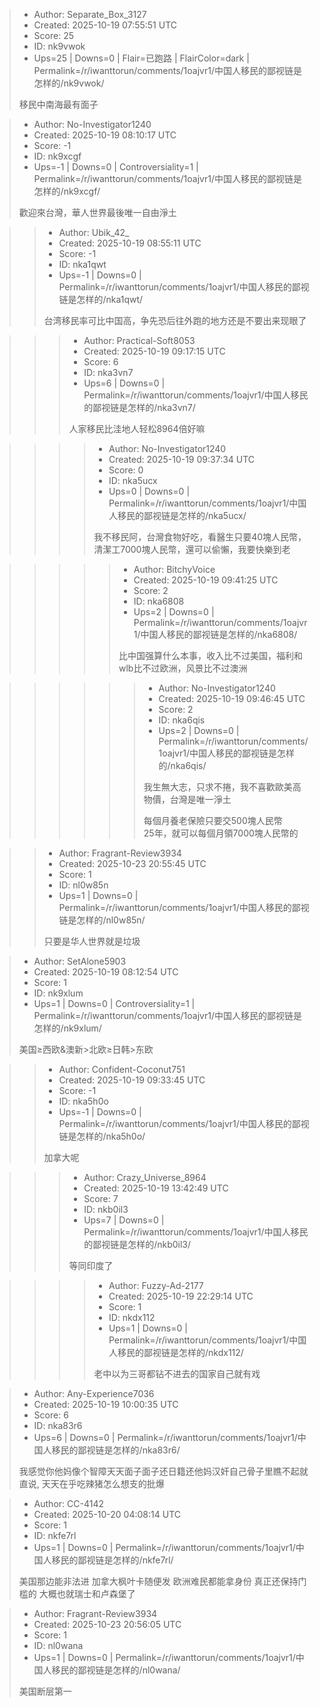 > - Author: Separate_Box_3127
> - Created: 2025-10-19 07:55:51 UTC
> - Score: 25
> - ID: nk9vwok
> - Ups=25 | Downs=0 | Flair=已跑路 | FlairColor=dark | Permalink=/r/iwanttorun/comments/1oajvr1/中国人移民的鄙视链是怎样的/nk9vwok/
>
> 移民中南海最有面子

> - Author: No-Investigator1240
> - Created: 2025-10-19 08:10:17 UTC
> - Score: -1
> - ID: nk9xcgf
> - Ups=-1 | Downs=0 | Controversiality=1 | Permalink=/r/iwanttorun/comments/1oajvr1/中国人移民的鄙视链是怎样的/nk9xcgf/
>
> 歡迎來台灣，華人世界最後唯一自由淨土

>> - Author: Ubik_42_
>> - Created: 2025-10-19 08:55:11 UTC
>> - Score: -1
>> - ID: nka1qwt
>> - Ups=-1 | Downs=0 | Permalink=/r/iwanttorun/comments/1oajvr1/中国人移民的鄙视链是怎样的/nka1qwt/
>>
>> 台湾移民率可比中国高，争先恐后往外跑的地方还是不要出来现眼了

>>> - Author: Practical-Soft8053
>>> - Created: 2025-10-19 09:17:15 UTC
>>> - Score: 6
>>> - ID: nka3vn7
>>> - Ups=6 | Downs=0 | Permalink=/r/iwanttorun/comments/1oajvr1/中国人移民的鄙视链是怎样的/nka3vn7/
>>>
>>> 人家移民比洼地人轻松8964倍好嘛

>>>> - Author: No-Investigator1240
>>>> - Created: 2025-10-19 09:37:34 UTC
>>>> - Score: 0
>>>> - ID: nka5ucx
>>>> - Ups=0 | Downs=0 | Permalink=/r/iwanttorun/comments/1oajvr1/中国人移民的鄙视链是怎样的/nka5ucx/
>>>>
>>>> 我不移民阿，台灣食物好吃，看醫生只要40塊人民幣，清潔工7000塊人民幣，還可以偷懶，我要快樂到老

>>>>> - Author: BitchyVoice
>>>>> - Created: 2025-10-19 09:41:25 UTC
>>>>> - Score: 2
>>>>> - ID: nka6808
>>>>> - Ups=2 | Downs=0 | Permalink=/r/iwanttorun/comments/1oajvr1/中国人移民的鄙视链是怎样的/nka6808/
>>>>>
>>>>> 比中国强算什么本事，收入比不过美国，福利和wlb比不过欧洲，风景比不过澳洲

>>>>>> - Author: No-Investigator1240
>>>>>> - Created: 2025-10-19 09:46:45 UTC
>>>>>> - Score: 2
>>>>>> - ID: nka6qis
>>>>>> - Ups=2 | Downs=0 | Permalink=/r/iwanttorun/comments/1oajvr1/中国人移民的鄙视链是怎样的/nka6qis/
>>>>>>
>>>>>> 我生無大志，只求不捲，我不喜歡歐美高物價，台灣是唯一淨土
>>>>>> 
>>>>>> 每個月養老保險只要交500塊人民幣  
>>>>>> 25年，就可以每個月領7000塊人民幣的

>> - Author: Fragrant-Review3934
>> - Created: 2025-10-23 20:55:45 UTC
>> - Score: 1
>> - ID: nl0w85n
>> - Ups=1 | Downs=0 | Permalink=/r/iwanttorun/comments/1oajvr1/中国人移民的鄙视链是怎样的/nl0w85n/
>>
>> 只要是华人世界就是垃圾

> - Author: SetAlone5903
> - Created: 2025-10-19 08:12:54 UTC
> - Score: 1
> - ID: nk9xlum
> - Ups=1 | Downs=0 | Controversiality=1 | Permalink=/r/iwanttorun/comments/1oajvr1/中国人移民的鄙视链是怎样的/nk9xlum/
>
> 美国≥西欧&澳新>北欧≥日韩>东欧

>> - Author: Confident-Coconut751
>> - Created: 2025-10-19 09:33:45 UTC
>> - Score: -1
>> - ID: nka5h0o
>> - Ups=-1 | Downs=0 | Permalink=/r/iwanttorun/comments/1oajvr1/中国人移民的鄙视链是怎样的/nka5h0o/
>>
>> 加拿大呢

>>> - Author: Crazy_Universe_8964
>>> - Created: 2025-10-19 13:42:49 UTC
>>> - Score: 7
>>> - ID: nkb0il3
>>> - Ups=7 | Downs=0 | Permalink=/r/iwanttorun/comments/1oajvr1/中国人移民的鄙视链是怎样的/nkb0il3/
>>>
>>> 等同印度了

>>>> - Author: Fuzzy-Ad-2177
>>>> - Created: 2025-10-19 22:29:14 UTC
>>>> - Score: 1
>>>> - ID: nkdx112
>>>> - Ups=1 | Downs=0 | Permalink=/r/iwanttorun/comments/1oajvr1/中国人移民的鄙视链是怎样的/nkdx112/
>>>>
>>>> 老中以为三哥都钻不进去的国家自己就有戏

> - Author: Any-Experience7036
> - Created: 2025-10-19 10:00:35 UTC
> - Score: 6
> - ID: nka83r6
> - Ups=6 | Downs=0 | Permalink=/r/iwanttorun/comments/1oajvr1/中国人移民的鄙视链是怎样的/nka83r6/
>
> 我感觉你他妈像个智障天天面子面子还日籍还他妈汉奸自己骨子里瞧不起就直说, 天天在乎吃辣猪怎么想支的批爆

> - Author: CC-4142
> - Created: 2025-10-20 04:08:14 UTC
> - Score: 1
> - ID: nkfe7rl
> - Ups=1 | Downs=0 | Permalink=/r/iwanttorun/comments/1oajvr1/中国人移民的鄙视链是怎样的/nkfe7rl/
>
> 美国那边能非法进 加拿大枫叶卡随便发 欧洲难民都能拿身份 真正还保持门槛的 大概也就瑞士和卢森堡了

> - Author: Fragrant-Review3934
> - Created: 2025-10-23 20:56:05 UTC
> - Score: 1
> - ID: nl0wana
> - Ups=1 | Downs=0 | Permalink=/r/iwanttorun/comments/1oajvr1/中国人移民的鄙视链是怎样的/nl0wana/
>
> 美国断层第一
